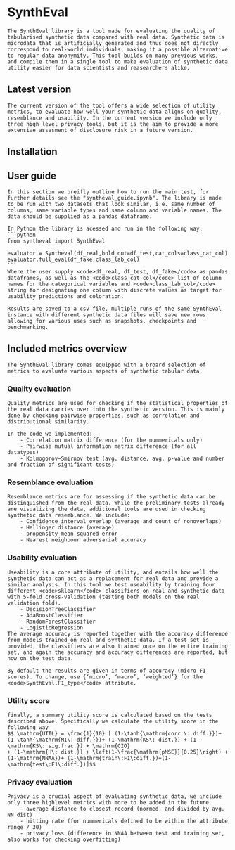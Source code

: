 # SynthEval
    The SynthEval library is a tool made for evaluating the quality of tabularised synthetic data compared with real data. Synthetic data is microdata that is artificially generated and thus does not directly correspond to real-world individuals, making it a possible alternative to regular data anonymity. This tool builds on many previous works, and compile them in a single tool to make evaluation of synthetic data utility easier for data scientists and reasearchers alike.

## Latest version
    The current version of the tool offers a wide selection of utility metrics, to evaluate how well your synthetic data aligns on quality, resemblance and usability. In the current version we include only three high level privacy tools, but it is the aim to provide a more extensive assesment of disclosure risk in a future version. 

## Installation




## User guide
    In this section we breifly outline how to run the main test, for further details see the "syntheval_guide.ipynb". The library is made to be run with two datasets that look similar, i.e. same number of columns, same variable types and same column and variable names. The data should be supplied as a pandas dataframe. 
    
    In Python the library is acessed and run in the following way;
    ```python
    from syntheval import SynthEval

    evaluator = Syntheval(df_real,hold_out=df_test,cat_cols=class_cat_col)
    evaluator.full_eval(df_fake,class_lab_col)
    ```
    Where the user supply <code>df_real, df_test, df_fake</code> as pandas dataframes, as well as the <code>class_cat_col</code> list of column names for the categorical variables and <code>class_lab_col</code> string for designating one column with discrete values as target for usability predictions and coloration. 

    Results are saved to a csv file, multiple runs of the same SynthEval instance with different synthetic data files will save new rows allowing for various uses such as snapshots, checkpoints and benchmarking. 

## Included metrics overview
    The SynthEval library comes equipped with a broard selection of metrics to evaluate various aspects of synthetic tabular data.

### Quality evaluation
    Quality metrics are used for checking if the statistical properties of the real data carries over into the synthetic version. This is mainly done by checking pairwise properties, such as correlation and distributional similarity. 

    In the code we implemented:
        - Correlation matrix difference (for the nummericals only)
        - Pairwise mutual information matrix difference (for all datatypes)
        - Kolmogorov–Smirnov test (avg. distance, avg. p-value and number and fraction of significant tests)

### Resemblance evaluation
    Resemblance metrics are for assessing if the synthetic data can be distinguished from the real data. While the preliminary tests already are visualizing the data, additional tools are used in checking synthetic data resemblance. We include:
        - Confidence interval overlap (average and count of nonoverlaps)
        - Hellinger distance (average)
        - propensity mean squared error
        - Nearest neighbour adversarial accuracy 

### Usability evaluation
    Useability is a core attribute of utility, and entails how well the synthetic data can act as a replacement for real data and provide a similar analysis. In this tool we test useability by training four different <code>sklearn</code> classifiers on real and synthetic data with 5-fold cross-validation (testing both models on the real validation fold). 
        - DecisionTreeClassifier
        - AdaBoostClassifier
        - RandomForestClassifier
        - LogisticRegression
    The average accuracy is reported together with the accuracy difference from models trained on real and synthetic data. If a test set is provided, the classifiers are also trained once on the entire training set, and again the accuracy and accuracy differences are reported, but now on the test data.

    By default the results are given in terms of accuracy (micro F1 scores). To change, use {‘micro’, ‘macro’, ‘weighted’} for the <code>SynthEval.F1_type</code> attribute.

### Utility score
    finally, a summary utility score is calculated based on the tests described above. Specifically we calculate the utility score in the following way
    $$ \mathrm{UTIL} = \frac{1}{10} [ (1-\tanh{\mathrm{corr.\: diff.}})+(1-\tanh{\mathrm{MI\: diff.}})+ (1-\mathrm{KS\: dist.}) + (1-\mathrm{KS\: sig.frac.}) + \mathrm{CIO}
    + (1-\mathrm{H\: dist.}) + \left(1-\frac{\mathrm{pMSE}}{0.25}\right) +(1-\mathrm{NNAA})+ (1-\mathrm{train\:F1\:diff.})+(1-\mathrm{test\:F1\:diff.})]$$

### Privacy evaluation
    Privacy is a crucial aspect of evaluating synthetic data, we include only three highlevel metrics with more to be added in the future.
        - average distance to closest record (normed, and divided by avg. NN dist)
        - hitting rate (for nummericals defined to be within the attribute range / 30)
        - privacy loss (difference in NNAA between test and training set, also works for checking overfitting)
